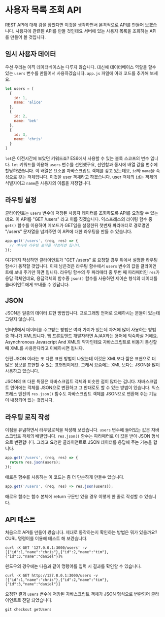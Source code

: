 사용자 목록 조회 API
================

REST API에 대해 감을 잠았다면 이것을 생각하면서 본격적으로 API를 만들어 보겠습니다. 사용자에 관련된 API를 만들 것인데요 서버에 있는 사용자 목록을 조회하는 API를 만들어 볼 것입니다.


## 임시 사용자 데이터

우선 우리는 아직 데이터베이스는 다루지 않습니다. 대신에 데이터베이스 역할을 할수 있는 `users` 변수를 만들어서 사용하겠습니다. `app.js` 파일에 아래 코드를 추가해 보세요.

```javascript
let users = [
  {
    id: 1,
    name: 'alice'
  },
  {
    id: 2,
    name: 'bek'
  },
  {
    id: 3,
    name: 'chris'
  }
]
```

`let`은 이전시간에 보았던 키워드죠? ES6에서 사용할 수 있는 블록 스코프의 변수 입니다. `let` 키워드를 이용해 `users` 변수를 선언했구요, 선언함과 동시에 배열 값을 변수에 할당하였습니다. 이 배열은 요소롤 자바스크립트 객체를 갖고 있는데요, `id`와 `name`을 속성으로 갖는 객체입니다. 이것을 user 객체라고 하겠습니다. user 객체의 `id`는 객체의 식별자이고 `name`은 사용자의 이름을 저장합니다.


## 라우팅 설정

클라이언트는 `users` 변수에 저장된 사용자 데이터를 조회하도록 API를 요청할 수 있는데요. 이 API를 "GET /users" 라고 이름 짓겠습니다. 익스프레스의 라이팅 함수 중 `get()` 함수를 이용하여 메쏘드가 GET임을 설정한뒤 첫번재 파라매터로 경로명인 "/users" 문자열을 넘겨주면 이 API에 대한 라우팅을 만들 수 있습니다.

```javascript
app.get('/users', (req, res) => {
  // 여기에 라우팅 로직을 작성하면 됩니다.
});
```

여기까지 작성하면 클라이언트가 "GET /users" 로 요청할 경우 위에서 설정한 라우팅 함수가 동작할 것입니다. 이제 남은것은 라우팅 함수에서 `users` 변수의 값을 클라이언트에 보내 주기만 하면 됩니다. 라우팅 함수의 두 파라매터 중 두번 째 파라매터인 `res`가 응답 객체인데요, 응답객체의 함수중 `json()` 함수를 사용하면 제이슨 형식의 데이터를 클라이언트에게 보내줄 수 있답니다.


## JSON

JSON은 일종의 데이터 표현 방법입니다. 프로그래밍 언어로 오해하시는 분들이 있는데 그렇지 않습니다.

인터넷에서 데이터를 주고받는 방법은 여러 가지가 있는데 과거에 많이 사용하는 방법 중 하나가 XML입니다. 웹 프론트엔드 개발자라면 AJAX라는 용어에 익숙하실 거에요. Asynchronous Javascript And XML의 약자인데요 자바스크립트로 비동기 통신할때 XML를 사용한다라고 이해하시면 됩니다.

한편 JSON 이라는 또 다른 표현 방법이 나왔는데 이것은 XML보다 짧은 표현으로 더 많은 정보를 표현할 수 있는 표현법이에요. 그래서 요즘에는 XML 보다는 JSON을 많이 사용하고 있습니다.

JSON의 또 다른 특징은 자바스크립트 객체와 비슷한 점이 많다는 겁니다. 자바스크립트 언어에는 객체를 JSON으로 변환하고 그 반대로도 할 수 있는 방법이 있습니다. 익스프레스 엔진의 `res.json()` 함수도 자바스크립트 객체를 JSON으로 변환해 주는 기능이 내장되어 있는 것입니다.


## 라우팅 로직 작성

이점을 유념하면서 라우팅로직을 작성해 보겠습니다. `users` 변수에 들어있는 값은 자바스크립트 객체의 배열입니다. `res.json()` 함수는 파라매터로 이 값을 받아 JSON 형식으로 변환합니다. 그리고 요청한 클라이언트로 JSON 데이터를 응답해 주는 기능을 합니다.

```javascript
app.get('/users', (req, res) => {
  return res.json(users);
});
```

애로운 함수를 사용하는 이 코드는 좀 더 단순하게 만들수 있습니다.

```javascript
app.get('/users', (req, res) => res.json(users));
```

애로우 함수는 함수 본체에 return 구문만 있을 경우 이렇게 한 줄로 작성할 수 있습니다.


## API 테스트

처음으로 API를 만들어 봤습니다. 제대로 동작하는지 확인하는 방법은 뭐가 있을까요? CURL 명령어를 이용해 테스트 해 보겠습니다.

```
curl -X GET '127.0.0.1:3000/users' -v
[{"id":1,"name":"chris"},{"id":2,"name":"tim"},{"id":3,"name":"daniel"}]%
```

윈도우의 경우에는 다음과 같이 명령어를 입력 시 결과를 확인할 수 있습니다.
```
curl -X GET http://127.0.0.1:3000/users -v
[{"id":1,"name":"chris"},{"id":2,"name":"tim"},{"id":3,"name":"daniel"}]
```


요청한 결과 `users` 변수에 저장된 자바스크립트 객체가 JSON 형식으로 변환되어 클라이언트로 전달 되었습니다.

```
git checkout getUsers
```
